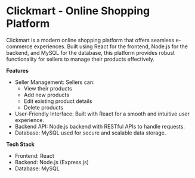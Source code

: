 # Clickmart - Online Shopping Platform

Clickmart is a modern online shopping platform that offers seamless e-commerce experiences. Built using React for the frontend, Node.js for the backend, and MySQL for the database, this platform provides robust functionality for sellers to manage their products effectively.

**Features**
- Seller Management:
  Sellers can:
  - View their products
  - Add new products
  - Edit existing product details
  - Delete products
- User-Friendly Interface: Built with React for a smooth and intuitive user experience.
- Backend API: Node.js backend with RESTful APIs to handle requests.
- Database: MySQL used for secure and scalable data storage.

**Tech Stack**
- Frontend: React
- Backend: Node.js (Express.js)
- Database: MySQL